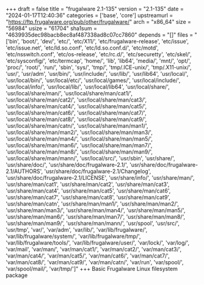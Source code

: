 +++
draft = false
title = "frugalware 2.1-135"
version = "2.1-135"
date = "2024-01-17T12:40:36"
categories = ['base', 'core']
upstreamurl = "https://ftp.frugalware.org/pub/other/frugalware/"
arch = "x86_64"
size = "56984"
usize = "61704"
sha1sum = "4639935dec98bacb8ec8af487338ad8c07cc7860"
depends = "[]"
files = "['bin', 'boot/', 'dev/', 'etc/', 'etc/X11/', 'etc/frugalware-release', 'etc/issue', 'etc/issue.net', 'etc/ld.so.conf', 'etc/ld.so.conf.d/', 'etc/motd', 'etc/nsswitch.conf', 'etc/os-release', 'etc/rc.d/', 'etc/securetty', 'etc/skel/', 'etc/sysconfig/', 'etc/termcap', 'home/', 'lib', 'lib64', 'media/', 'mnt/', 'opt/', 'proc/', 'root/', 'run/', 'sbin', 'sys/', 'tmp/', 'tmp/.ICE-unix/', 'tmp/.X11-unix/', 'usr/', 'usr/adm', 'usr/bin/', 'usr/include/', 'usr/lib/', 'usr/lib64', 'usr/local/', 'usr/local/bin/', 'usr/local/etc/', 'usr/local/games/', 'usr/local/include/', 'usr/local/info/', 'usr/local/lib/', 'usr/local/lib64', 'usr/local/share/', 'usr/local/share/man/', 'usr/local/share/man/cat1/', 'usr/local/share/man/cat2/', 'usr/local/share/man/cat3/', 'usr/local/share/man/cat4/', 'usr/local/share/man/cat5/', 'usr/local/share/man/cat6/', 'usr/local/share/man/cat7/', 'usr/local/share/man/cat8/', 'usr/local/share/man/cat9/', 'usr/local/share/man/catn/', 'usr/local/share/man/man1/', 'usr/local/share/man/man2/', 'usr/local/share/man/man3/', 'usr/local/share/man/man4/', 'usr/local/share/man/man5/', 'usr/local/share/man/man6/', 'usr/local/share/man/man7/', 'usr/local/share/man/man8/', 'usr/local/share/man/man9/', 'usr/local/share/man/mann/', 'usr/local/src/', 'usr/sbin', 'usr/share/', 'usr/share/doc/', 'usr/share/doc/frugalware-2.1/', 'usr/share/doc/frugalware-2.1/AUTHORS', 'usr/share/doc/frugalware-2.1/Changelog', 'usr/share/doc/frugalware-2.1/LICENSE', 'usr/share/info/', 'usr/share/man/', 'usr/share/man/cat1', 'usr/share/man/cat2', 'usr/share/man/cat3', 'usr/share/man/cat4', 'usr/share/man/cat5', 'usr/share/man/cat6', 'usr/share/man/cat7', 'usr/share/man/cat8', 'usr/share/man/cat9', 'usr/share/man/catn', 'usr/share/man/man1/', 'usr/share/man/man2/', 'usr/share/man/man3/', 'usr/share/man/man4/', 'usr/share/man/man5/', 'usr/share/man/man6/', 'usr/share/man/man7/', 'usr/share/man/man8/', 'usr/share/man/man9/', 'usr/share/man/mann/', 'usr/spool', 'usr/src/', 'usr/tmp', 'var/', 'var/adm', 'var/lib/', 'var/lib/frugalware/', 'var/lib/frugalware/system/', 'var/lib/frugalware/tmp/', 'var/lib/frugalware/tools/', 'var/lib/frugalware/user/', 'var/lock/', 'var/log/', 'var/mail', 'var/man/', 'var/man/cat1/', 'var/man/cat2/', 'var/man/cat3/', 'var/man/cat4/', 'var/man/cat5/', 'var/man/cat6/', 'var/man/cat7/', 'var/man/cat8/', 'var/man/cat9/', 'var/man/catn/', 'var/run', 'var/spool/', 'var/spool/mail/', 'var/tmp/']"
+++
Basic Frugalware Linux filesystem package